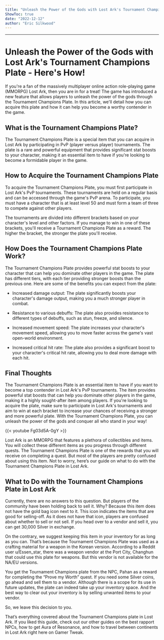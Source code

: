 ```yaml
---
title: "Unleash the Power of the Gods with Lost Ark's Tournament Champions Plate - Here's How!"
ShowToc: true 
date: "2022-12-12"
author: "Eric Silkwood"
---
```

*****
# Unleash the Power of the Gods with Lost Ark's Tournament Champions Plate - Here's How!

If you're a fan of the massively multiplayer online action role-playing game (MMORPG) Lost Ark, then you are in for a treat! The game has introduced a new feature that allows players to unleash the power of the gods through the Tournament Champions Plate. In this article, we'll detail how you can acquire this plate and how it can help you become a worthy contender in the game.

## What is the Tournament Champions Plate?

The Tournament Champions Plate is a special item that you can acquire in Lost Ark by participating in PvP (player versus player) tournaments. The plate is a rare and powerful equipment that provides significant stat boosts to your character, making it an essential item to have if you're looking to become a formidable player in the game.

## How to Acquire the Tournament Champions Plate

To acquire the Tournament Champions Plate, you must first participate in Lost Ark's PvP tournaments. These tournaments are held on a regular basis and can be accessed through the game's PvP arena. To participate, you must have a character that is at least level 50 and must form a team of three to compete against other players.

The tournaments are divided into different brackets based on your character's level and other factors. If you manage to win in one of these brackets, you'll receive a Tournament Champions Plate as a reward. The higher the bracket, the stronger the plate you'll receive.

## How Does the Tournament Champions Plate Work?

The Tournament Champions Plate provides powerful stat boosts to your character that can help you dominate other players in the game. The plate has different tiers, with each tier providing stronger boosts than the previous one. Here are some of the benefits you can expect from the plate:

- Increased damage output: The plate significantly boosts your character's damage output, making you a much stronger player in combat.

- Resistance to various debuffs: The plate also provides resistance to different types of debuffs, such as stun, freeze, and silence.

- Increased movement speed: The plate increases your character's movement speed, allowing you to move faster across the game's vast open-world environment.

- Increased critical hit rate: The plate also provides a significant boost to your character's critical hit rate, allowing you to deal more damage with each hit.

## Final Thoughts

The Tournament Champions Plate is an essential item to have if you want to become a top contender in Lost Ark's PvP tournaments. The item provides powerful stat boosts that can help you dominate other players in the game, making it a highly sought-after item among players. If you're looking to acquire the plate, make sure to participate in Lost Ark's tournaments and aim to win at each bracket to increase your chances of receiving a stronger and more powerful plate. With the Tournament Champions Plate, you can unleash the power of the gods and conquer all who stand in your way!

{{< youtube Fg03d5A-0gY >}} 



Lost Ark is an MMORPG that features a plethora of collectibles and items. You will collect these different items as you progress through different quests. The Tournament Champions Plate is one of the rewards that you will receive on completing a quest. But most of the players are pretty confused about using this item. Not to worry, here’s our guide on what to do with the Tournament Champions Plate in Lost Ark.
 
## What to Do with the Tournament Champions Plate in Lost Ark
 
Currently, there are no answers to this question. But players of the community have been holding back to sell it. Why? Because this item does not have the gold bag icon next to it. This icon indicates the items that are good for selling-off. As it does not have that icon, players are confused about whether to sell or not sell. If you head over to a vendor and sell it, you can get 30,000 Silver in exchange.
 
On the contrary, we suggest keeping this item in your inventory for as long as you can. That’s because the Tournament Champions Plate was used as a crafting material for a weapon in the Korean version. According to a Reddit user u/Essen_star, there was a weapon vendor at the Port City, Changhun that could use this plate for weapons. But this vendor is not available for the NA/EU versions.
 
You get the Tournament Champions plate from the NPC, Pahan as a reward for completing the “Prove my Worth” quest. If you need some Silver coins, go ahead and sell them to a vendor. Although there is a scope for its use in future updates, the plate can indeed take up your inventory space. And the best way to clear out your inventory is by selling unwanted items to your vendor.
 
So, we leave this decision to you.
 
That’s everything covered about the Tournament Champions plate in Lost Ark. If you liked this guide, check out our other guides on the best rapport NPCs, how to get Aura of Resonance, and how to travel between continents in Lost Ark right here on Gamer Tweak.



